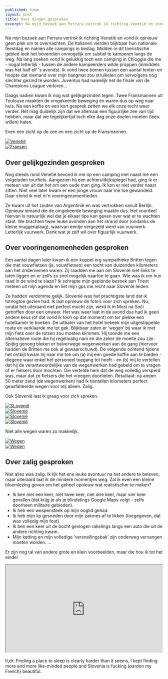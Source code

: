 ```yaml
---
published: true
layout: post
title: Over dingen gesproken
excerpt: Na mijn bezoek aan Ferrara vertrok ik richting Venetië en vond ik opnieuw geen plek om te overnachten. De Italianen vierden blijkbaar hun nationale feestdag en namen alle campings in beslag. Midden in dit toeristische gebied leek het bovendien onmogelijk om subtiel te kamperen langs de weg. Na lang zoeken vond ik gelukkig toch een camping in Chioggia die me - nogal letterlijk - tussen de andere kampeerders wilde proppen (inmiddels was het half elf 's avonds). Ik vond twee bomen tussen een aantal tenten en hoopte dat niemand over mijn hangmat zou struikelen om vervolgens nóg slechter gezind te worden. Juventus had namelijk net de finale van de Champions League verloren...
---
```

Na mijn bezoek aan Ferrara vertrok ik richting Venetië en vond ik opnieuw geen plek om te overnachten. De Italianen vierden blijkbaar hun nationale feestdag en namen alle campings in beslag. Midden in dit toeristische gebied leek het bovendien onmogelijk om subtiel te kamperen langs de weg. Na lang zoeken vond ik gelukkig toch een camping in Chioggia die me - nogal letterlijk - tussen de andere kampeerders wilde proppen (inmiddels was het half elf 's avonds). Ik vond twee bomen tussen een aantal tenten en hoopte dat niemand over mijn hangmat zou struikelen om vervolgens nóg slechter gezind te worden. Juventus had namelijk net de finale van de Champions League verloren...

Daags nadien kwam ik nog wat gelijkgezinden tegen. Twee Fransmannen uit Toulouse maakten de omgekeerde beweging en waren dus op weg naar huis. Na een koffie en een kort gesprek zetten we elk onze tocht weer verder. Het mag duidelijk zijn dat we allemaal een figuurlijke zee van tijd hebben, maar dat we tegelijkertijd toch elke dag onze doelen moeten (lees: willen) halen. 

Even een zicht op de zee en een zicht op de Fransmannen.

<div class="row">
<article class="6u 12u$(xsmall) work-item">
<a href="{{ site.github.url }}/images/posts/Venetië.jpg" class="image fit thumb"><img src="{{ site.github.url }}/images/posts/Venetië_Small.jpg" alt="Venetië" /></a>
</article>
<article class="6u$ 12u$(xsmall) work-item">
<a href="{{ site.github.url }}/images/posts/Fransen.jpg" class="image fit thumb"><img src="{{ site.github.url }}/images/posts/Fransen_Small.jpg" alt="Fransen" /></a>
</article>
</div>

## Over gelijkgezinden gesproken

Nog steeds rond Venetië bevond ik me op een camping met naast me een volgeladen tourfiets. Aangezien hij een achteruitkijkspiegel had, ging ik er meteen van uit dat het om een oude man ging. Ik kon er niet verder naast zitten. Niet veel later kwam er een jonge vrouw naar me toe gewandeld. Daar stond ik met m'n vooringenomenheden.

Ze kwam uit het zuiden van Argentinië en was vertrokken vanuit Berlijn. Opnieuw iemand die de omgekeerde beweging maakte dus. Het voordeel hiervan is natuurlijk wel dat je elkaar tips kan geven over wat er te wachten staat. We brachten twee leuke avonden aan het strand door (ondanks de kleine muggenplaag), waarvan eentje vergezeld werd van vuurwerk. Letterlijk vuurwerk. Denk wat je zelf wil over figuurlijk vuurwerk.

## Over vooringenomenheden gesproken

Een aantal dagen later kwam ik een koppel erg sympathieke Britten tegen die met vouwfietsen (ja, vouwfietsen) een tocht van duizenden kilometers aan het ondernemen waren. Zij raadden me aan om Slovenië niet links te laten liggen en er zelfs zo snel mogelijk naartoe te gaan. Wie was ik om hun raad in de wind te slaan? Ik schrapte mijn geplande bezoek aan Triest meteen uit mijn agenda en liet mijn gps me recht naar Slovenië leiden.

Ze hadden verdomme gelijk. Slovenië was het prachtigste land dat ik totnogtoe gezien had. Ik laat opnieuw de foto’s voor zich spreken. Nu, omdat het uiteraard niet perfect mocht zijn, werd ik in Most na Soči getroffen door een onweer. Het was weer laat in de avond dus had ik geen andere keus (of dat vond ik toch op dat moment) om ter plekke een hotelkamer te boeken. De uitbater van het hotel bekeek mijn uitgestippelde route en verklaarde me tot gek. Blijkbaar zaten er ‘wegen’ bij waar ik met mijn fiets over de rotsen zou moeten klimmen. Hij toonde me een alternatieve route die hij regelmatig nam en die zeker de moeite zou zijn. Spijtig genoeg bleken er halverwege wegenwerken aan de gang (hiervoor hadden de Britten me ook al gewaarschuwd). De volgende ochtend tijdens het ontbijt kwam hij naar me toe om (a) mij een goede koffie aan te bieden - diegene waar enkel het personeel toegang tot heeft - en (b) mij te vertellen dat hij de verantwoordelijke van de wegenwerken had gebeld om te vragen of er fietsers door mochten. Die vertelde hem dat de weg volledig versperd was, maar dat ze fietsers die het vroegen doorlieten. Resultaat: na amper 50 meter zand (de wegenwerken) had ik tientallen kilometers perfect geasfalteerde wegen voor mij alleen. Zalig. 

Ook Slovenië laat ik graag voor zich spreken.

<div class="row">
<article class="6u 12u$(xsmall) work-item">
<a href="{{ site.github.url }}/images/posts/Slovenië1.jpg" class="image fit thumb"><img src="{{ site.github.url }}/images/posts/Slovenië1_Small.jpg" alt="SLovenië" /></a>
</article>
<article class="6u$ 12u$(xsmall) work-item">
<a href="{{ site.github.url }}/images/posts/Slovenië2.jpg" class="image fit thumb"><img src="{{ site.github.url }}/images/posts/Slovenië2_Small.jpg" alt="Slovenië" /></a>
</article>
<article class="6u 12u$(xsmall) work-item">
<a href="{{ site.github.url }}/images/posts/Slovenië3.jpg" class="image fit thumb"><img src="{{ site.github.url }}/images/posts/Slovenië3_Small.jpg" alt="Slovenië" /></a>
</article>
<article class="6u$ 12u$(xsmall) work-item">
<a href="{{ site.github.url }}/images/posts/Slovenië4.jpg" class="image fit thumb"><img src="{{ site.github.url }}/images/posts/Slovenië4_Small.jpg" alt="Slovenië" /></a>
</article>
</div>

Niet alle wegen waren zo makkelijk.

<div class="row">
<article class="6u 12u$(xsmall) work-item">
<a href="{{ site.github.url }}/images/posts/Wegen1.jpg" class="image fit thumb"><img src="{{ site.github.url }}/images/posts/Wegen1_Small.jpg" alt="Wegen" /></a>
</article>
<article class="6u$ 12u$(xsmall) work-item">
<a href="{{ site.github.url }}/images/posts/Wegen2.jpg" class="image fit thumb"><img src="{{ site.github.url }}/images/posts/Wegen2.jpg" alt="Wegen" /></a>
</article>
</div>

## Over zalig gesproken

Niet alles was zalig. Ik lijk het ene leuke avontuur na het andere te beleven, maar uiteraard laat ik de mindere momentjes weg. Zal ik even een kleine bloemlezing geven om het geheel opnieuw wat realistischer te maken?

- Ik ben niet een keer, niet twee keer, niet drie keer, maar vier keer gevallen (dat krijg je als je blindelings Google Maps volgt - zelfs doorheen militaire gebieden).
- Ik heb een wespensteek op mijn ooglid gehad.
- Ik heb mijn lip gesneden door mijn zakmes af te likken (toegegeven, dat was volledig mijn fout).
- Ik ben een keer uit de bocht gevlogen rakelings langs een auto die uit de andere richting kwam.
- Mijn ketting en mijn volledige ‘versnellingsbak’ zijn onderweg vervangen moeten worden.
…

Er zijn nog tal van andere grote en klein voorbeelden, maar die hou ik tot het einde!

<style>.embed-container { position: relative; padding-bottom: 56.25%; height: 0; overflow: hidden; max-width: 100%; } .embed-container iframe, .embed-container object, .embed-container embed { position: absolute; top: 0; left: 0; width: 100%; height: 100%; }</style><div class='embed-container'><iframe src='https://www.google.com/maps/d/embed?mid=1h52MkOEyZpzAVWLbLCiISP-lOKk' width='640' height='480'></iframe></div>
<br>
tl;dr: Finding a place to sleep is clearly harder than it seems, I kept finding more and more like-minded people and Slovenia is fucking (pardon my French) beautiful.
